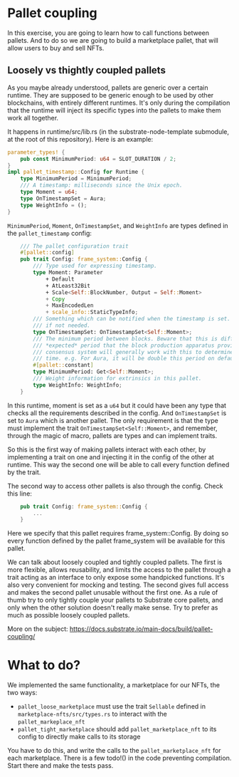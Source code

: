 # Pallet coupling

In this exercise, you are going to learn how to call functions between pallets. And to do so
we are going to build a marketplace pallet, that will allow users to buy and sell NFTs.

## Loosely vs thightly coupled pallets

As you maybe already understood, pallets are generic over a certain runtime. They are
supposed to be generic enough to be used by other blockchains, with entirely different
runtimes. It's only during the compilation that the runtime will inject its specific
types into the pallets to make them work all together.

It happens in runtime/src/lib.rs (in the substrate-node-template submodule, at the root
of this repository). Here is an example:

```rust
parameter_types! {
	pub const MinimumPeriod: u64 = SLOT_DURATION / 2;
}
impl pallet_timestamp::Config for Runtime {
	type MinimumPeriod = MinimumPeriod;
	/// A timestamp: milliseconds since the Unix epoch.
	type Moment = u64;
	type OnTimestampSet = Aura;
	type WeightInfo = ();
}
```

`MinimumPeriod`, `Moment`, `OnTimestampSet`, and `WeightInfo` are types defined in
the `pallet_timestamp` config:

```rust
	/// The pallet configuration trait
	#[pallet::config]
	pub trait Config: frame_system::Config {
		/// Type used for expressing timestamp.
		type Moment: Parameter
			+ Default
			+ AtLeast32Bit
			+ Scale<Self::BlockNumber, Output = Self::Moment>
			+ Copy
			+ MaxEncodedLen
			+ scale_info::StaticTypeInfo;
		/// Something which can be notified when the timestamp is set. Set this to `()`
        /// if not needed.
		type OnTimestampSet: OnTimestampSet<Self::Moment>;
		/// The minimum period between blocks. Beware that this is different from the
        /// *expected* period that the block production apparatus provides. Your chosen
        /// consensus system will generally work with this to determine a sensible block
        /// time. e.g. For Aura, it will be double this period on default settings.
		#[pallet::constant]
		type MinimumPeriod: Get<Self::Moment>;
		/// Weight information for extrinsics in this pallet.
		type WeightInfo: WeightInfo;
	}
```

In this runtime, moment is set as a `u64` but it could have been any type that checks all
the requirements described in the config.
And `OnTimestampSet` is set to `Aura` which is another pallet. The only requirement is that
the type must implement the trait `OnTimestampSet<Self::Moment>`, and remember, through
the magic of macro, pallets are types and can implement traits.

So this is the first way of making pallets interact with each other, by implementing a
trait on one and injecting it in the config of the other at runtime. This way the second
one will be able to call every function defined by the trait.

The second way to access other pallets is also through the config. Check this line:
```rust
	pub trait Config: frame_system::Config {
        ...
    }
```

Here we specify that this pallet requires frame_system::Config. By doing so every function
defined by the pallet frame_system will be available for this pallet.

We can talk about loosely coupled and tightly coupled pallets.
The first is more flexible, allows reusability, and limits the access to the pallet through
a trait acting as an interface to only expose some handpicked functions. It's also very
convenient for mocking and testing.
The second gives full access and makes the second pallet unusable without the first one.
As a rule of thumb try to only tightly couple your pallets to Substrate core pallets, and
only when the other solution doesn't really make sense. Try to prefer as much as possible
loosely coupled pallets.

More on the subject: https://docs.substrate.io/main-docs/build/pallet-coupling/

# What to do?

We implemented the same functionality, a marketplace for our NFTs, the two ways:
- `pallet_loose_marketplace` must use the trait `Sellable` defined in
  `marketplace-nfts/src/types.rs` to interact with the `pallet_markeplace_nft`
- `pallet_tight_marketplace` should add `pallet_marketplace_nft` to its config to directly
   make calls to its storage

You have to do this, and write the calls to the `pallet_marketplace_nft` for each marketplace.
There is a few todo!() in the code preventing compilation. Start there and make the tests pass.
